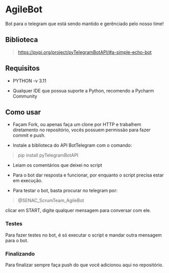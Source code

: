 # AgileBot
Bot para o telegram que está sendo mantido e gerênciado pelo nosso time!

## Biblioteca

> https://pypi.org/project/pyTelegramBotAPI/#a-simple-echo-bot

## Requisitos

  - PYTHON -v 3.11

  - Qualquer IDE que possua suporte a Python, recomendo a Pycharm Community

## Como usar

  - Façam Fork, ou apenas faça um clone por HTTP e trabalhem diretamento no repositório, vocês possuem permissão para fazer commit e push.

  - Instale a biblioteca do API BotTelegram com o comando:

  > pip install pyTelegramBotAPI
  
  - Leiam os comentários que deixei no script
  
  - Para o bot dar resposta e funcionar, por enquanto o script precisa estar em execução.
  
  - Para testar o bot, basta procurar no telegram por:
  > @SENAC_ScrumTeam_AgileBot
  
  clicar em START, digite qualquer mensagem para conversar com ele.

### Testes

  Para fazer testes no bot, é só executar o script e mandar outra mensagem para o bot.
  
### Finalizando

Para finalizar sempre faça push do que você adicionou aqui no repositório. 
